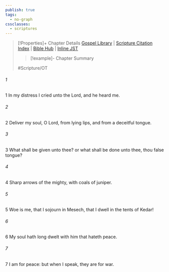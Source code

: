```yaml
---
publish: true
tags:
  - no-graph
cssclasses:
  - scriptures
---
```

>[!Properties]+ Chapter Details
>[Gospel Library](https://churchofjesuschrist.org/study/scriptures/ot/ps/120?lang=eng)    |    [Scripture Citation Index](https://scriptures.byu.edu/#07778::c07778)    |    [Bible Hub](https://biblehub.com/psalms/120.htm)    |    [Inline JST](https://scripturetoolbox.com/html/ic/Psalms/120.html)
>>[!example]- Chapter Summary
>> 
> 
>
>#Scripture/OT
###### 1
1 In my distress I cried unto the Lord, and he heard me.
###### 2
2 Deliver my soul, O Lord, from lying lips, and from a deceitful tongue.
###### 3
3 What shall be given unto thee? or what shall be done unto thee, thou false tongue?
###### 4
4 Sharp arrows of the mighty, with coals of juniper.
###### 5
5 Woe is me, that I sojourn in Mesech, that I dwell in the tents of Kedar!
###### 6
6 My soul hath long dwelt with him that hateth peace.
###### 7
7 I am for peace: but when I speak, they are for war.
